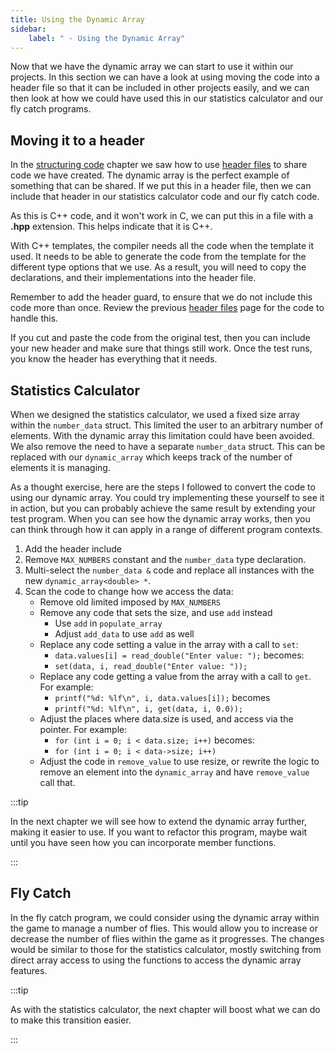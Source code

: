 ```yaml
---
title: Using the Dynamic Array
sidebar:
    label: " - Using the Dynamic Array"
---
```


Now that we have the dynamic array we can start to use it within our projects. In this section we can have a look at using moving the code into a header file so that it can be included in other projects easily, and we can then look at how we could have used this in our statistics calculator and our fly catch programs.

## Moving it to a header

In the [structuring code](/book/part-2-organised-code/2-organising-code/0-overview) chapter we saw how to use [header files](/book/part-2-organised-code/2-organising-code/2-trailside/07-forward-declarations/#header-files) to share code we have created. The dynamic array is the perfect example of something that can be shared. If we put this in a header file, then we can include that header in our statistics calculator code and our fly catch code.

As this is C++ code, and it won't work in C, we can put this in a file with a **.hpp** extension. This helps indicate that it is C++.

With C++ templates, the compiler needs all the code when the template it used. It needs to be able to generate the code from the template for the different type options that we use. As a result, you will need to copy the declarations, and their implementations into the header file.

Remember to add the header guard, to ensure that we do not include this code more than once. Review the previous [header files](/book/part-2-organised-code/2-organising-code/2-trailside/07-forward-declarations/#header-files) page for the code to handle this.

If you cut and paste the code from the original test, then you can include your new header and make sure that things still work. Once the test runs, you know the header has everything that it needs.

## Statistics Calculator

When we designed the statistics calculator, we used a fixed size array within the `number_data` struct. This limited the user to an arbitrary number of elements. With the dynamic array this limitation could have been avoided. We also remove the need to have a separate `number_data` struct. This can be replaced with our `dynamic_array` which keeps track of the number of elements it is managing.

As a thought exercise, here are the steps I followed to convert the code to using our dynamic array. You could try implementing these yourself to see it in action, but you can probably achieve the same result by extending your test program. When you can see how the dynamic array works, then you can think through how it can apply in a range of different program contexts.

1. Add the header include
2. Remove `MAX_NUMBERS` constant and the `number_data` type declaration.
3. Multi-select the `number_data &` code and replace all instances with the new `dynamic_array<double> *`.
4. Scan the code to change how we access the data:
   - Remove old limited imposed by `MAX_NUMBERS`
   - Remove any code that sets the size, and use `add` instead
     - Use `add` in `populate_array`
     - Adjust `add_data` to use `add` as well
   - Replace any code setting a value in the array with a call to `set`:
     - `data.values[i] = read_double("Enter value: ");` becomes:
     - `set(data, i, read_double("Enter value: "));`
   - Replace any code getting a value from the array with a call to `get`. For example:
     - `printf("%d: %lf\n", i, data.values[i]);` becomes
     - `printf("%d: %lf\n", i, get(data, i, 0.0));`
   - Adjust the places where data.size is used, and access via the pointer. For example:
     - `for (int i = 0; i < data.size; i++)` becomes:
     - `for (int i = 0; i < data->size; i++)`
   - Adjust the code in `remove_value` to use resize, or rewrite the logic to remove an element into the `dynamic_array` and have `remove_value` call that.

:::tip

In the next chapter we will see how to extend the dynamic array further, making it easier to use. If you want to refactor this program, maybe wait until you have seen how you can incorporate member functions.

:::

## Fly Catch

In the fly catch program, we could consider using the dynamic array within the game to manage a number of flies. This would allow you to increase or decrease the number of flies within the game as it progresses. The changes would be similar to those for the statistics calculator, mostly switching from direct array access to using the functions to access the dynamic array features.

:::tip

As with the statistics calculator, the next chapter will boost what we can do to make this transition easier.

:::
